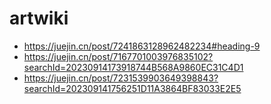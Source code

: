 # artwiki

- https://juejin.cn/post/7241863128962482234#heading-9
- https://juejin.cn/post/7167701003976835102?searchId=20230914173918744B568A9860EC31C4D1
- https://juejin.cn/post/7231539903649398843?searchId=202309141756251D11A3864BF83033E2E5